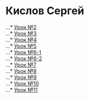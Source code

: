 # Кислов Сергей

...* [Урок №2](s-kislov.github.io/lesson_2 "Урок №2")  
...* [Урок №3](s-kislov.github.io/lesson_3 "Урок №3")  
...* [Урок №4](s-kislov.github.io/lesson_4 "Урок №4")  
...* [Урок №5](s-kislov.github.io/lesson_5 "Урок №5")  
...* [Урок №6-1](s-kislov.github.io/lesson_6-1 "Урок №6-1")  
...* [Урок №6-2](s-kislov.github.io/lesson_6-2 "Урок №6-2")  
...* [Урок №7](s-kislov.github.io/lesson_7 "Урок №7")  
...* [Урок №8](s-kislov.github.io/lesson_8 "Урок №8")  
...* [Урок №9](s-kislov.github.io/lesson_9 "Урок №9")  
...* [Урок №10](s-kislov.github.io/lesson_10 "Урок №10")  
...* [Урок №11](s-kislov.github.io/lesson_11 "Урок №11")  

